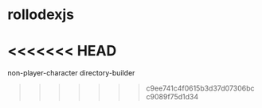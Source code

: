 # rollodexjs
<<<<<<< HEAD
=======
non-player-character directory-builder
>>>>>>> c9ee741c4f0615b3d37d07306bcc9089f75d1d34
